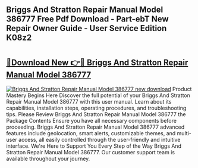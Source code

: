 ## Briggs And Stratton Repair Manual Model 386777 Free Pdf Download - Part-ebT New Repair Owner Guide - User Service Edition K08z2

# <h2><a href="http://bc67983.oget.top/?id=Briggs+And+Stratton+Repair+Manual+Model+386777">🔗Download New 👉🔴 Briggs And Stratton Repair Manual Model 386777</a></h2>

[![Briggs And Stratton Repair Manual Model 386777 new download](https://i.imgur.com/5g1atiW.png)](http://bc67983.oget.top/?id=Briggs+And+Stratton+Repair+Manual+Model+386777)
Product Mastery Begins Here Discover the full potential of your Briggs And Stratton Repair Manual Model 386777 with this user manual. Learn about its capabilities, installation steps, operating procedures, and troubleshooting tips. Please Review Briggs And Stratton Repair Manual Model 386777 the Package Contents Ensure you have all necessary components before proceeding. Briggs And Stratton Repair Manual Model 386777 advanced features include geolocation, smart alerts, customizable themes, and multi-user access, all easily controlled through the user-friendly and intuitive interface. We're Here to Support You Every Step of the Way Briggs And Stratton Repair Manual Model 386777. Our customer support team is available throughout your journey.
